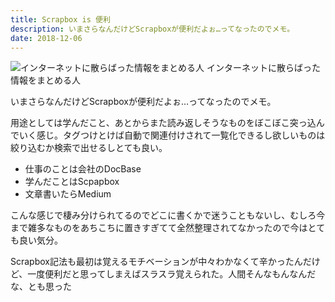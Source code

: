 ```yaml
---
title: Scrapbox is 便利
description: いまさらなんだけどScrapboxが便利だよぉ…ってなったのでメモ。
date: 2018-12-06
---
```


![インターネットに散らばった情報をまとめる人](https://cdn-images-1.medium.com/max/800/1*tjGdiJcXjT-MSGGXTJkPlw.png)
インターネットに散らばった情報をまとめる人

いまさらなんだけどScrapboxが便利だよぉ…ってなったのでメモ。

用途としては学んだこと、あとからまた読み返しそうなものをぼこぼこ突っ込んでいく感じ。タグつけとけば自動で関連付けされて一覧化できるし欲しいものは絞り込むか検索で出せるしとても良い。

- 仕事のことは会社のDocBase
- 学んだことはScpapbox
- 文章書いたらMedium

こんな感じで棲み分けられてるのでどこに書くかで迷うこともないし、むしろ今まで雑多なものをあちこちに置きすぎてて全然整理されてなかったので今はとても良い気分。

Scrapbox記法も最初は覚えるモチベーションが中々わかなくて辛かったんだけど、一度便利だと思ってしまえばスラスラ覚えられた。人間そんなもんなんだな、とも思った
